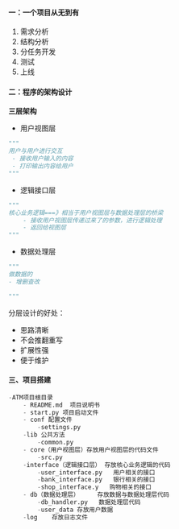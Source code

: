 ####                                 一：一个项目从无到有

1. 需求分析
2. 结构分析
3. 分任务开发
4. 测试
5. 上线

####                                  二：程序的架构设计

**三层架构**

* 用户视图层

```python 
"""
用户与用户进行交互
 - 接收用户输入的内容
 - 打印输出内容给用户
"""
```

* 逻辑接口层

```python
"""
核心业务逻辑===》相当于用户视图层与数据处理层的桥梁
	- 接收用户视图层传递过来了的参数，进行逻辑处理
	- 返回给视图层
"""
```

* 数据处理层

```python
"""
做数据的
- 增删查改

"""
```

分层设计的好处：

- 思路清晰
- 不会推翻重写
- 扩展性强
- 便于维护

#### 										三、项目搭建

```python
-ATM项目根目录
	- README.md  项目说明书
	- start.py 项目启动文件
	- conf 配置文件
    	-settings.py
    -lib 公共方法
    	-common.py
    - core（用户视图层）存放用户视图层的代码文件
    	-src.py
    -interface（逻辑接口层） 存放核心业务逻辑的代码
    	-user_interface.py   用户相关的接口
        -bank_interface.py   银行相关的接口
        -shop_interface.y   购物相关的接口
    - db（数据处理层）     存放数据与数据处理层代码
    	-db_handler.py   数据处理层代码
        -user_data 存放用户数据
    -log 	存放日志文件
		
```


